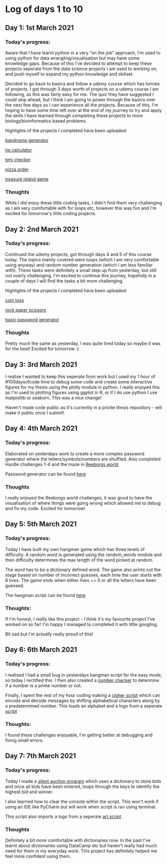 # Log of days 1 to 10

## Day 1: 1st March 2021

### Today's progress:

Aware that I have learnt python in a very "on the job" approach, I'm used to using python for data wrangling/visualisation but may have some knowledge gaps.
Because of this I've decided to attempt to keep these projects seperate from the data science projects I am used to working on, and push myself to expand my python knowledge and skillset.

Decided to go back to basics and follow a udemy course which has tonnes of projects. I got through 3 days worth of projects on a udemy course I am following, as this was fairly easy for me. The quiz they have suggested I could skip ahead, but I think I am going to power through the basics over the next few days so I can experience all the projects. Because of this, I'm hoping to have some time left over at the end of my journey to try and apply the skills I have learned through completing these projects to more biology/bioinformatics based problems.

Highlights of the projects I completed have been uploaded:

[bandname generator](https://github.com/blain1995/100DaysOfCode/blob/main/scripts/day1/day1_bandname.py)

[tip calculator](https://github.com/blain1995/100DaysOfCode/blob/main/scripts/day1/day1_tipcalc.py)

[bmi checker](https://github.com/blain1995/100DaysOfCode/blob/main/scripts/day1/day1_bmichecker.py)

[pizza order](https://github.com/blain1995/100DaysOfCode/blob/main/scripts/day1/day1_pizza.py)

[treasure island game](https://github.com/blain1995/100DaysOfCode/blob/main/scripts/day1/day1_game.py)


### Thoughts

While I did enjoy these little coding tasks, I didn't find them very challenging as I am very comfortable with for loops etc, however this was fun and I'm excited for tomorrow's little coding projects.

## Day 2: 2nd March 2021

### Today's progress:

Continued the udemy projects, got through days 4 and 5 of this course today. The topics mainly covered were loops (which I am very comfortable using anyway) and random number generation (which I am less familiar with). These tasks were definitely a small step up from yesterday, but still not overly challenging. I'm excited to continue this journey, hopefully in a couple of days I will find the tasks a bit more challenging.

Highlights of the projects I completed have been uploaded:

[coin toss](https://github.com/blain1995/100DaysOfCode/blob/main/scripts/day2/day2_cointoss.py)

[rock paper scissors](https://github.com/blain1995/100DaysOfCode/blob/main/scripts/day2/day2_rockpaper.py)

[basic password generator](https://github.com/blain1995/100DaysOfCode/blob/main/scripts/day2/day2_password.py)

### Thoughts

Pretty much the same as yesterday, I was quite tired today so maybe it was for the best! Excited for tomorrow :)

## Day 3: 3rd March 2021

I realise I wanted to keep this seperate from work but I used my 1 hour of #100daysofcode time to debug some code and create some interactive figures for my thesis using the plotly module in python. I really enjoyed this as I'm used to plotting figures using ggplot in R, or if I do use python I use matplotlib or seaborn. This was a nice change!

Haven't made code public as it's currently in a privite thesis repository - will make it public once I submit!

## Day 4: 4th March 2021

### Today's progress:

Elaborated on yesterdays work to create a more complex password generator where the letters/symbols/numbers are shuffled. Also completed Hurdle challenges 1-4 and the maze in [Reeborgs world](https://reeborg.ca/index_en.html)

Password generator can be found [here](https://github.com/blain1995/100DaysOfCode/blob/main/scripts/day4/day4_password_difficult.py)

### Thoughts

I really enjoyed the Reeborgs world challenges, it was good to have the visualisation of where things were going wrong which allowed me to debug and fix my code. Excited for tomorrow!

## Day 5: 5th March 2021

### Today's progress:

Today I have built my own hangman game which has three levels of difficulty. A random word is generated using the random_words module and then difficulty determines the max length of the word picked at random.

The word has to be a dictionary defined word. The game also prints out the stage based on number of incorrect guesses, each time the user starts with 6 lives. The game ends when either lives == 0 or all the letters have been guessed.

The hangman script can be found [here](https://github.com/blain1995/100DaysOfCode/blob/main/scripts/day5/day5_hangman.py)

### Thoughts:

If I'm honest, I really like this project - I think it's my favourite project I've worked on so far! I'm happy I managed to completed it with little googling.

Bit sad but I'm actually really proud of this! 

## Day 6: 6th March 2021

### Today's progress:

I realised I had a small bug in yesterdays hangman script for the easy mode, so today I rectified this. I then also created a [number checker](https://github.com/blain1995/100DaysOfCode/blob/main/scripts/day6/day6_primecheck.py) to determine if a number is a prime number or not.

Finally, I spent the rest of my hour coding making a [cipher script](https://github.com/blain1995/100DaysOfCode/blob/main/scripts/day6/day6_decoder.py) which can encode and decode messages by shifting alphabetical characters along by a predetermined number. This loads an alphabet and a logo from a seperate [script](https://github.com/blain1995/100DaysOfCode/blob/main/scripts/day6/day6_decodeart.py)

### Thoughts:

I found these challenges enjoyable, I'm getting better at debugging and fixing small errors.

## Day 7: 7th March 2021

### Today's progress:

Today I made a [silent auction program](https://github.com/blain1995/100DaysOfCode/blob/main/scripts/day7/day7_silentauction.py)  which uses a dictionary to store bids and once all bids have been entered, loops through the keys to identify the highest bid and winner.

I also learned how to clear the console within the script. This won't work if using an IDE like PyCharm but will work when script is ran using terminal.

This script also imports a logo from a seperate [art script](https://github.com/blain1995/100DaysOfCode/blob/main/scripts/day7/day7_art.py)

### Thoughts

Definitely a bit more comfortable with dictionaries now. In the past I've learnt about dictionaries using DataCamp etc but haven't really had much need for them in my everyday work. This project has definitely helped me feel more confident using them.

